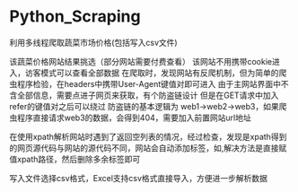# Python_Scraping
利用多线程爬取蔬菜市场价格(包括写入csv文件)

该蔬菜价格网站结果挑选（部分网站需要付费查看）
该网站不用携带cookie进入，访客模式可以查看全部数据
在爬取时，发现网站有反爬机制，但为简单的爬虫程序检验，在headers中携带User-Agent键值对即可进入
由于主网站界面中不含全部信息，需要点进子网页来获取，有个防盗链设计
但是在GET请求中加入refer的键值对之后可以绕过
防盗链的基本逻辑为 web1->web2->web3，如果爬虫程序直接请求web3的数据，会得到404，需要加入前置网站url地址

在使用xpath解析网站时遇到了返回空列表的情况，经过检查，发现是xpath得到的网页源代码与网站的源代码不同，网站会自动添加标签，如<tbody>,解决方法是直接赋值xpath路径，然后删除多余标签即可

写入文件选择csv格式，Excel支持csv格式直接导入，方便进一步解析数据
